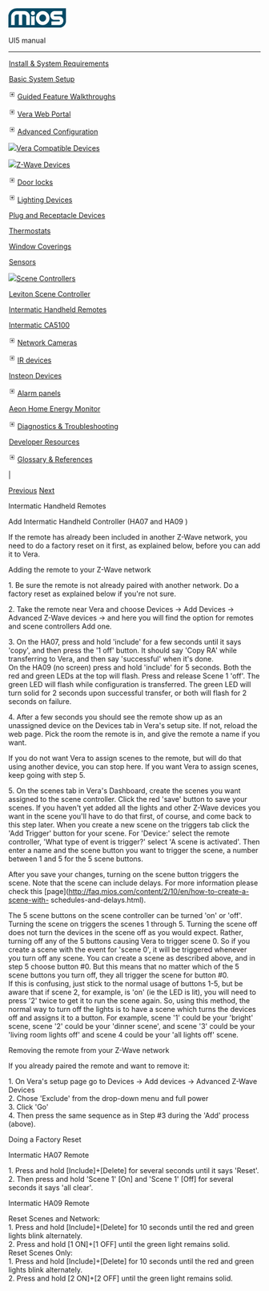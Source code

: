 ![](skins/mios/images/logo.png)

UI5 manual

  
---  
  
![](images/spacer.gif)[Install & System
Requirements](index.html#!docs5/installation_and_system_requirements_en_3Lite_all.md)

![](images/spacer.gif)[Basic System Setup ](index.html#!docs5/getting_started_en_3Lite_all.md)

![](images/plus.gif)[Guided Feature Walkthroughs ](index.html#!docs5/features_en_3Lite_all.md)

![](images/plus.gif)[Vera Web Portal](index.html#!docs5/web_portal_en_3Lite_all.md)

![](images/plus.gif)[Advanced
Configuration](index.html#!docs5/advanced_configuration_en_3Lite_all.md)

![](images/minus.gif)[Vera Compatible
Devices](index.html#!docs5/supported_hardware_en_3Lite_all.md)

![](images/minus.gif)[Z-Wave Devices](index.html#!docs5/zwave_devices_en_3Lite_all.md)

![](images/plus.gif)[Door locks](index.html#!docs5/door_locks_en_3Lite_all.md)

![](images/plus.gif)[Lighting Devices](index.html#!docs5/lighting_devices_en_3Lite_all.md)

![](images/spacer.gif)[Plug and Receptacle Devices](index.html#!docs5/plug_devices_en_3Lite_all.md)

![](images/spacer.gif)[Thermostats](index.html#!docs5/thermostats_en_3Lite_all.md)

![](images/spacer.gif)[Window Coverings](index.html#!docs5/window_coverings_en_3Lite_all.md)

![](images/spacer.gif)[Sensors](index.html#!docs5/sensors_en_3Lite_all.md)

![](images/minus.gif)[Scene Controllers](index.html#!docs5/scene_controllers_en_3Lite_all.md)

![](images/spacer.gif)[Leviton Scene Controller](index.html#!docs5/leviton_scene_controller_en_3Lite_all.md)

![](images/spacer.gif)[Intermatic Handheld Remotes](index.html#!docs5/ha07_en_3Lite_all.md)

![](images/spacer.gif)[Intermatic CA5100](index.html#!docs5/Intermatic_CA5100_en_3Lite_all.md)

![](images/plus.gif)[Network Cameras](index.html#!docs5/ip_camera_en_3Lite_all.md)

![](images/plus.gif)[IR devices](index.html#!docs5/infrared_en_3Lite_all.md)

![](images/spacer.gif)[Insteon Devices](index.html#!docs5/Insteon_en_3Lite_all.md)

![](images/plus.gif)[Alarm panels](index.html#!docs5/alarm_en_3Lite_all.md)

![](images/spacer.gif)[Aeon Home Energy Monitor](index.html#!docs5/aeon_en_3Lite_all.md)

![](images/plus.gif)[Diagnostics &
Troubleshooting](index.html#!docs5/troubleshooting_en_3Lite_all.md)

![](images/spacer.gif)[Developer Resources](index.html#!docs5/developers_en_3Lite_all.md)

![](images/plus.gif)[Glossary & References](index.html#!docs5/reference_en_3Lite_all.md)

|

[Previous](index.html#!docs5/leviton_scene_controller_en_3Lite_all.md)
[Next](index.html#!docs5/Intermatic_CA5100_en_3Lite_all.md)

Intermatic Handheld Remotes

Add Intermatic Handheld Controller (HA07 and HA09 )  
  
If the remote has already been included in another Z-Wave network, you need to
do a factory reset on it first, as explained below, before you can add it to
Vera.  
  
Adding the remote to your Z-Wave network  
  
1\. Be sure the remote is not already paired with another network. Do a
factory reset as explained below if you're not sure.  
  
2\. Take the remote near Vera and choose Devices -> Add Devices -> Advanced
Z-Wave devices -> and here you will find the option for remotes and scene
controllers Add one.  
  
3\. On the HA07, press and hold 'include' for a few seconds until it says
'copy', and then press the '1 off' button. It should say 'Copy RA' while
transferring to Vera, and then say 'successful' when it's done.  
On the HA09 (no screen) press and hold 'include' for 5 seconds. Both the red
and green LEDs at the top will flash. Press and release Scene 1 'off'. The
green LED will flash while configuration is transferred. The green LED will
turn solid for 2 seconds upon successful transfer, or both will flash for 2
seconds on failure.  
  
4\. After a few seconds you should see the remote show up as an unassigned
device on the Devices tab in Vera's setup site. If not, reload the web page.
Pick the room the remote is in, and give the remote a name if you want.  
  
If you do not want Vera to assign scenes to the remote, but will do that using
another device, you can stop here. If you want Vera to assign scenes, keep
going with step 5.  
  
5\. On the scenes tab in Vera's Dashboard, create the scenes you want assigned
to the scene controller. Click the red 'save' button to save your scenes. If
you haven't yet added all the lights and other Z-Wave devices you want in the
scene you'll have to do that first, of course, and come back to this step
later. When you create a new scene on the triggers tab click the 'Add Trigger'
button for your scene. For 'Device:' select the remote controller, 'What type
of event is trigger?' select 'A scene is activated'. Then enter a name and the
scene button you want to trigger the scene, a number between 1 and 5 for the 5
scene buttons.  
  
After you save your changes, turning on the scene button triggers the scene.
Note that the scene can include delays. For more information please check this
[page](http://faq.mios.com/content/2/10/en/how-to-create-a-scene-with-
schedules-and-delays.html).  
  
The 5 scene buttons on the scene controller can be turned 'on' or 'off'.
Turning the scene on triggers the scenes 1 through 5. Turning the scene off
does not turn the devices in the scene off as you would expect. Rather,
turning off any of the 5 buttons causing Vera to trigger scene 0. So if you
create a scene with the event for 'scene 0', it will be triggered whenever you
turn off any scene. You can create a scene as described above, and in step 5
choose button #0. But this means that no matter which of the 5 scene buttons
you turn off, they all trigger the scene for button #0.  
If this is confusing, just stick to the normal usage of buttons 1-5, but be
aware that if scene 2, for example, is 'on' (ie the LED is lit), you will need
to press '2' twice to get it to run the scene again. So, using this method,
the normal way to turn off the lights is to have a scene which turns the
devices off and assigns it to a button. For example, scene '1' could be your
'bright' scene, scene '2' could be your 'dinner scene', and scene '3' could be
your 'living room lights off' and scene 4 could be your 'all lights off'
scene.  
  
  
Removing the remote from your Z-Wave network  
  
If you already paired the remote and want to remove it:  
  
1\. On Vera's setup page go to Devices -> Add devices -> Advanced Z-Wave
Devices  
2\. Chose 'Exclude' from the drop-down menu and full power  
3\. Click 'Go'  
4\. Then press the same sequence as in Step #3 during the 'Add' process
(above).  
  
Doing a Factory Reset  
  
Intermatic HA07 Remote  
  
1\. Press and hold [Include]+[Delete] for several seconds until it says
'Reset'.  
2\. Then press and hold 'Scene 1' [On] and 'Scene 1' [Off] for several seconds
it says 'all clear'.  
  
Intermatic HA09 Remote  
  
Reset Scenes and Network:  
1\. Press and hold [Include]+[Delete] for 10 seconds until the red and green
lights blink alternately.  
2\. Press and hold [1 ON]+[1 OFF] until the green light remains solid.  
Reset Scenes Only:  
1\. Press and hold [Include]+[Delete] for 10 seconds until the red and green
lights blink alternately.  
2\. Press and hold [2 ON]+[2 OFF] until the green light remains solid.

  

